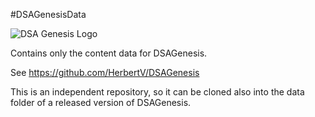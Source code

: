 #DSAGenesisData

![DSA Genesis Logo](https://raw.github.com/HerbertV/DSAGenesis/master/docs/images/DSAGenesisLogo.png)

Contains only the content data for DSAGenesis.

See https://github.com/HerbertV/DSAGenesis

This is an independent repository, so it can be cloned also into the data folder of a released version of DSAGenesis.
